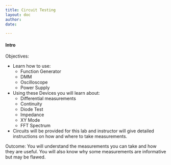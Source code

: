 ```yaml
---
title: Circuit Testing
layout: doc
author:
date:

---
```


#### Intro 

Objectives:

* Learn how to use:
    * Function Generator
    * DMM
    * Oscilloscope
    * Power Supply
* Using these Devices you will learn about:
    * Differential measurements
    * Continuity
    * Diode Test
    * Impedance
    * XY Mode
    * FFT Spectrum
* Circuits will be provided for this lab and instructor will give detailed instructions on how and where to take measurements.  

Outcome:  You will understand the measurements you can take and how they are useful.  You will also know why some measurements are informative but may be flawed.  




